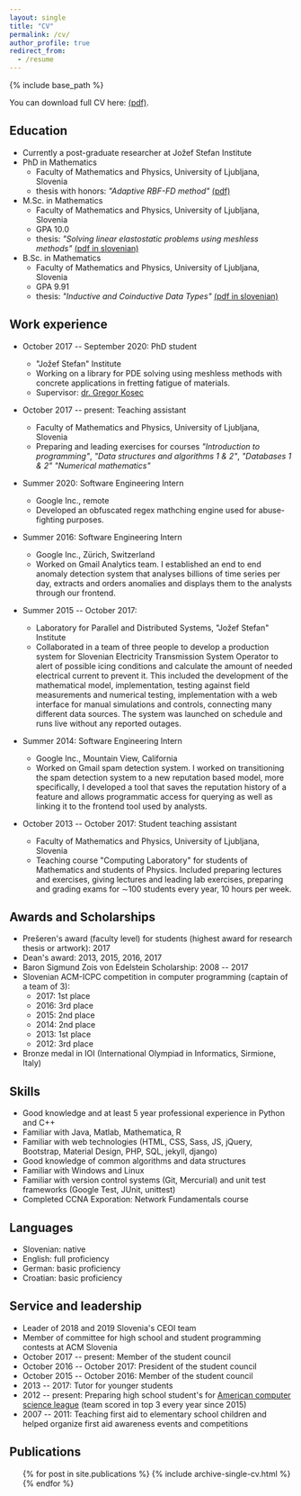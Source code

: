 ```yaml
---
layout: single
title: "CV"
permalink: /cv/
author_profile: true
redirect_from:
  - /resume
---
```


{% include base_path %}

You can download full CV here: [(pdf)]({{site.baseurl}}/files/cv.pdf).

Education
------
- Currently a post-graduate researcher at Jožef Stefan Institute
- PhD in Mathematics
    - Faculty of Mathematics and Physics, University of Ljubljana, Slovenia
    - thesis with honors: _"Adaptive RBF-FD method"_ [(pdf)]({{site.baseurl}}/files/phd.pdf)
- M.Sc. in Mathematics
    - Faculty of Mathematics and Physics, University of Ljubljana, Slovenia
    - GPA 10.0
    - thesis: _"Solving linear elastostatic problems using meshless methods"_ [(pdf in slovenian)]({{site.baseurl}}/files/ms.pdf)
- B.Sc. in Mathematics
    - Faculty of Mathematics and Physics, University of Ljubljana, Slovenia
    - GPA 9.91
    - thesis: _"Inductive and Coinductive Data Types"_ [(pdf in slovenian)]({{site.baseurl}}/files/bs.pdf)

Work experience
------
- October 2017 -- September 2020: PhD student
    - "Jožef Stefan" Institute
    - Working on a library for PDE solving using meshless methods with concrete
applications in fretting fatigue of materials.
    - Supervisor: [dr. Gregor Kosec](http://e6.ijs.si/~gkosec/)

- October 2017 -- present: Teaching assistant
    - Faculty of Mathematics and Physics, University of Ljubljana, Slovenia
    - Preparing and leading exercises for courses
        _"Introduction to programming"_,
        _"Data structures and algorithms 1 & 2"_,
        _"Databases 1 & 2"_
        _"Numerical mathematics"_

- Summer 2020: Software Engineering Intern
    - Google Inc., remote
    - Developed an obfuscated regex mathching engine used for abuse-fighting purposes.        
        
- Summer 2016: Software Engineering Intern
    - Google Inc., Zürich, Switzerland
    - Worked on Gmail Analytics team. I established an end to end anomaly detection
system that analyses billions of time series per day, extracts and orders anomalies
and displays them to the analysts through our frontend.

- Summer 2015 -- October 2017:
    - Laboratory for Parallel and Distributed Systems, "Jožef Stefan" Institute
    - Collaborated in a team of three people to develop a production system for Slovenian
Electricity Transmission System Operator to alert of possible icing conditions and calculate
the amount of needed electrical current to prevent it. This included the development of the
mathematical model, implementation, testing against field measurements and numerical testing,
implementation with a web interface for manual simulations and controls, connecting many different
data sources. The system was launched on schedule and runs live without any reported outages.

- Summer 2014: Software Engineering Intern
    - Google Inc., Mountain View, California
    - Worked on Gmail spam detection system. I worked on transitioning the spam
detection system to a new reputation based model, more specifically, I developed
a tool that saves the reputation history of a feature and allows programmatic
access for querying as well as linking it to the frontend tool used by analysts.

- October 2013 -- October 2017:  Student teaching assistant
    - Faculty of Mathematics and Physics, University of Ljubljana, Slovenia
    - Teaching course "Computing Laboratory" for students of Mathematics and students of Physics.
Included preparing lectures and exercises, giving lectures and leading lab exercises,
preparing and grading exams for ∼100 students every year, 10 hours per week.

Awards and Scholarships
------

- Prešeren's award (faculty level) for students (highest award for research thesis or artwork): 2017
- Dean's award: 2013, 2015, 2016, 2017
- Baron Sigmund Zois von Edelstein Scholarship: 2008 -- 2017
- Slovenian ACM-ICPC competition in computer programming (captain of a team of 3):
    - 2017: 1st place
    - 2016: 3rd place
    - 2015: 2nd place
    - 2014: 2nd place
    - 2013: 1st place
    - 2012: 3rd place
- Bronze medal in IOI (International Olympiad in Informatics, Sirmione, Italy)

Skills
------
- Good knowledge and at least 5 year professional experience in Python and C++
- Familiar with Java, Matlab, Mathematica, R
- Familiar with web technologies (HTML, CSS, Sass, JS, jQuery, Bootstrap, Material Design, PHP, SQL,
  jekyll, django)
- Good knowledge of common algorithms and data structures
- Familiar with Windows and Linux
- Familiar with version control systems (Git, Mercurial) and unit test frameworks (Google Test, JUnit, unittest)
- Completed CCNA Exporation: Network Fundamentals course

Languages
-----
- Slovenian: native
- English: full proficiency
- German: basic proficiency
- Croatian: basic proficiency

<!--

Talks

  <ul>{% for post in site.talks %}
    {% include archive-single-talk-cv.html %}
  {% endfor %}</ul>

Teaching

  <ul>{% for post in site.teaching %}
    {% include archive-single-cv.html %}
  {% endfor %}</ul>
-->

Service and leadership
------
- Leader of 2018 and 2019 Slovenia's CEOI team
- Member of committee for high school and student programming contests at ACM Slovenia
- October 2017 -- present: Member of the student council
- October 2016 -- October 2017: President of the student council
- October 2015 -- October 2016: Member of the student council
- 2013 -- 2017: Tutor for younger students
- 2012 -- present: Preparing high school student's for [American computer science league](http://acsl.org) (team scored in top 3 every year since 2015)
- 2007 -- 2011: Teaching first aid to elementary school children and helped organize first aid
  awareness events and competitions


Publications
------
  <ul>{% for post in site.publications %}
    {% include archive-single-cv.html %}
  {% endfor %}</ul>


<!--
vim: spell spelllang=en:
-->

